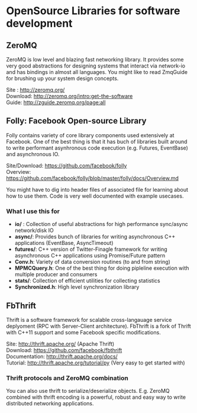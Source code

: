 # OpenSource Libraries for software development


## ZeroMQ

ZeroMQ is low level and blazing fast networking library. It provides some very good abstractions for designing systems that interact via network-io and has bindings in almost all languages. You might like to read ZmqGuide for brushing up your system design concepts.

Site : http://zeromq.org/  
Download: http://zeromq.org/intro:get-the-software  
Guide: http://zguide.zeromq.org/page:all  


## Folly: Facebook Open-source Library

Folly contains variety of core library components used extensively at Facebook. One of the best thing is that it has buch of libraries built around to write performant asynhronous code execution (e.g. Futures, EventBase) and asynchronous IO. 

Site/Download: https://github.com/facebook/folly  
Overview: https://github.com/facebook/folly/blob/master/folly/docs/Overview.md  

You might have to dig into header files of associated file for learning about how to use them. Code is very well documented with example usecases.

### What I use this for
- **io/** : Collection of useful abstractions for high performance sync/async network/disk IO
- **async/**: Provides bunch of libraries for writing asynchronous C++ applications (EventBase, AsyncTimeout)
- **futures/**: C++ version of Twitter-Finagle framework for writing asynchronous C++ applications using Promise/Future pattern
- **Conv.h**: Variety of data conversion routines (to and from string)
- **MPMCQuery.h**: One of the best thing for doing pipleline execution with multiple producer and consumers
- **stats/**: Collection of efficient utilities for collecting statistics
- **Synchronized.h**: High level synchronization library


## FbThrift

Thrift is a software framework for scalable cross-langauage service deplyoment (RPC with Server-Client architecture). FbThrift is a fork of Thrift with C++11 support and some Facebook specific modifications. 

Site: http://thrift.apache.org/ (Apache Thrift)  
Download: https://github.com/facebook/fbthrift  
Documentation: http://thrift.apache.org/docs/  
Tutorial: http://thrift.apache.org/tutorial/py (Very easy to get started with)  

### Thrift protocols and ZeroMQ combination
You can also use thrift to serialize/deserialize objects. E.g. ZeroMQ combined with thrift encoding is a powerful, robust and easy way to write distributed networking applications.

